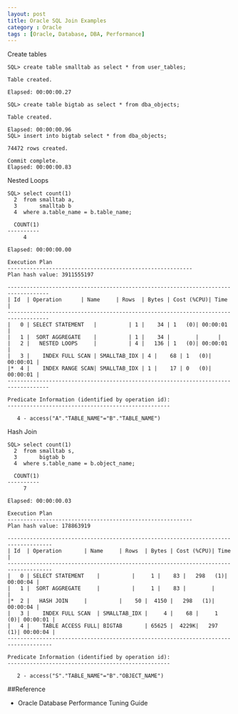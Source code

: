 ```yaml
---
layout: post
title: Oracle SQL Join Examples
category : Oracle
tags : [Oracle, Database, DBA, Performance]
---
```


Create tables

    SQL> create table smalltab as select * from user_tables;

    Table created.

    Elapsed: 00:00:00.27

    SQL> create table bigtab as select * from dba_objects;

    Table created.

    Elapsed: 00:00:00.96
    SQL> insert into bigtab select * from dba_objects;

    74472 rows created.

    Commit complete.
    Elapsed: 00:00:00.83
    
Nested Loops
    
    SQL> select count(1)
      2  from smalltab a,
      3       smalltab b
      4  where a.table_name = b.table_name;

      COUNT(1)
    ----------
         4

    Elapsed: 00:00:00.00

    Execution Plan
    ----------------------------------------------------------
    Plan hash value: 3911555197

    -----------------------------------------------------------------------------------
    | Id  | Operation	   | Name	  | Rows  | Bytes | Cost (%CPU)| Time	  |
    -----------------------------------------------------------------------------------
    |   0 | SELECT STATEMENT   |		  |	1 |    34 |	1   (0)| 00:00:01 |
    |   1 |  SORT AGGREGATE    |		  |	1 |    34 |	       |	  |
    |   2 |   NESTED LOOPS	   |		  |	4 |   136 |	1   (0)| 00:00:01 |
    |   3 |    INDEX FULL SCAN | SMALLTAB_IDX |	4 |    68 |	1   (0)| 00:00:01 |
    |*  4 |    INDEX RANGE SCAN| SMALLTAB_IDX |	1 |    17 |	0   (0)| 00:00:01 |
    -----------------------------------------------------------------------------------

    Predicate Information (identified by operation id):
    ---------------------------------------------------

       4 - access("A"."TABLE_NAME"="B"."TABLE_NAME")
       
Hash Join

    SQL> select count(1)
      2  from smalltab s,
      3       bigtab b
      4  where s.table_name = b.object_name;

      COUNT(1)
    ----------
         7

    Elapsed: 00:00:00.03

    Execution Plan
    ----------------------------------------------------------
    Plan hash value: 178863919

    ------------------------------------------------------------------------------------
    | Id  | Operation	    | Name	   | Rows  | Bytes | Cost (%CPU)| Time	   |
    ------------------------------------------------------------------------------------
    |   0 | SELECT STATEMENT    |		   |	 1 |	83 |   298   (1)| 00:00:04 |
    |   1 |  SORT AGGREGATE     |		   |	 1 |	83 |		|	   |
    |*  2 |   HASH JOIN	    |		   |	50 |  4150 |   298   (1)| 00:00:04 |
    |   3 |    INDEX FULL SCAN  | SMALLTAB_IDX |	 4 |	68 |	 1   (0)| 00:00:01 |
    |   4 |    TABLE ACCESS FULL| BIGTAB	   | 65625 |  4229K|   297   (1)| 00:00:04 |
    ------------------------------------------------------------------------------------

    Predicate Information (identified by operation id):
    ---------------------------------------------------

       2 - access("S"."TABLE_NAME"="B"."OBJECT_NAME")
	   
##Reference

* Oracle Database Performance Tuning Guide